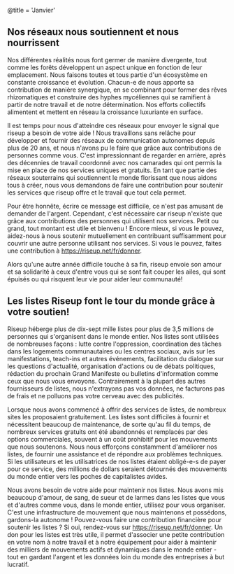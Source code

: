 @title = 'Janvier'


Nos réseaux nous soutiennent et nous nourrissent 
------------------------------------------------

Nos différentes réalités nous font germer de manière divergente, tout comme les forêts développent un aspect unique en fonction de leur emplacement. Nous faisons toutes et tous partie d'un écosystème en constante croissance et évolution. Chacun-e de nous apporte sa contribution de manière synergique, en se combinant pour former des rêves rhizomatiques et construire des hyphes mycéliennes qui se ramifient à partir de notre travail et de notre détermination. Nos efforts collectifs alimentent et mettent en réseau la croissance luxuriante en surface.

Il est temps pour nous d'atteindre ces réseaux pour envoyer le signal que riseup a besoin de votre aide ! Nous travaillons sans relâche pour développer et fournir des réseaux de communication autonomes depuis plus de 20 ans, et nous n'avons pu le faire que grâce aux contributions de personnes comme vous. C'est impressionnant de regarder en arrière, après des décennies de travail coordonné avec nos camarades qui ont permis la mise en place de nos services uniques et gratuits. En tant que partie des réseaux souterrains qui soutiennent le monde florissant que nous aidons tous à créer, nous vous demandons de faire une contribution pour soutenir les services que riseup offre et le travail que tout cela permet.

Pour être honnête, écrire ce message est difficile, ce n'est pas amusant de demander de l'argent. Cependant, c'est nécessaire car riseup n'existe que grâce aux contributions des personnes qui utilisent nos services. Petit ou grand, tout montant est utile et bienvenu ! Encore mieux, si vous le pouvez, aidez-nous à nous soutenir mutuellement en contribuant suffisamment pour couvrir une autre personne utilisant nos services. Si vous le pouvez, faites une contribution à https://riseup.net/fr/donner.

Alors qu'une autre année difficile touche à sa fin, riseup envoie son amour et sa solidarité à ceux d'entre vous qui se sont fait couper les ailes, qui sont épuisés ou qui risquent leur vie pour aider leur communauté!



Les listes Riseup font le tour du monde grâce à votre soutien!
--------------------------------------------------------------

Riseup héberge plus de dix-sept mille listes pour plus de 3,5 millions de personnes qui s'organisent dans le monde entier. Nos listes sont utilisées de nombreuses façons : lutte contre l'oppression, coordination des tâches dans les logements communautaires ou les centres sociaux, avis sur les manifestations, teach-ins et autres événements, facilitation du dialogue sur les questions d'actualité, organisation d'actions ou de débats politiques, rédaction du prochain Grand Manifeste ou bulletins d'information comme ceux que nous vous envoyons. Contrairement à la plupart des autres fournisseurs de listes, nous n'extrayons pas vos données, ne facturons pas de frais et ne polluons pas votre cerveau avec des publicités.

Lorsque nous avons commencé à offrir des services de listes, de nombreux sites les proposaient gratuitement. Les listes sont difficiles à fournir et nécessitent beaucoup de maintenance, de sorte qu'au fil du temps, de nombreux services gratuits ont été abandonnés et remplacés par des options commerciales, souvent à un coût prohibitif pour les mouvements que nous soutenons. Nous nous efforçons constamment d'améliorer nos listes, de fournir une assistance et de répondre aux problèmes techniques. Si les utilisateurs et les utilisatrices de nos listes étaient obligé-e-s de payer pour ce service, des millions de dollars seraient détournés des mouvements du monde entier vers les poches de capitalistes avides.

Nous avons besoin de votre aide pour maintenir nos listes. Nous avons mis beaucoup d'amour, de sang, de sueur et de larmes dans les listes que vous et d'autres comme vous, dans le monde entier, utilisez pour vous organiser. C'est une infrastructure de mouvement que nous maintenons et possédons, gardons-la autonome ! Pouvez-vous faire une contribution financière pour soutenir les listes ? Si oui, rendez-vous sur https://riseup.net/fr/donner. Un don pour les listes est très utile, il permet d'associer une petite contribution en votre nom à notre travail et à notre équipement pour aider à maintenir des milliers de mouvements actifs et dynamiques dans le monde entier - tout en gardant l'argent et les données loin du monde des entreprises à but lucratif.